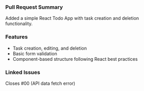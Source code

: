 ### Pull Request Summary

Added a simple React Todo App with task creation and deletion functionality.

### Features

- Task creation, editing, and deletion
- Basic form validation
- Component-based structure following React best practices

### Linked Issues

Closes #00 (API data fetch error)

